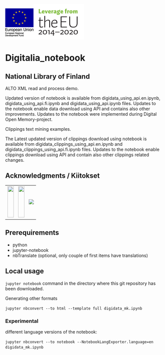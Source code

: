 ![sosiaali_fi_small3.png](https://github.com/NatLibFi/digitalia-notebook/blob/master/sosiaali_fi_small3.png?raw=true)![fi_EU_rgb_small2.png](https://github.com/NatLibFi/digitalia-notebook/blob/master/fi_EU_rgb_small2.png?raw=true)

# Digitalia_notebook

## National Library of Finland

ALTO XML read and process demo.

Updated version of notebook is available from digidata_using_api.en.ipynb, digidata_using_api.fi.ipynb and digidata_using_api.ipynb files.
Updates to the notebook enable data download using API and contains also other improvements.
Updates to the notebook were implemented during Digital Open Memory-project.

Clippings text mining examples.

The Latest updated version of clippings download using notebook is available from digidata_clippings_using_api.en.ipynb and digidata_clippings_using_api.fi.ipynb files.
Updates to the notebook enable clippings download using API and contain also other clippings related changes.

## Acknowledgments / Kiitokset

<table><tr><td>
<img src="https://blogs.helsinki.fi/digitalia/files/2018/10/sosiaali_fi_90p.jpg" style="height:100px;width:100%">
    </td><td>
<img src="https://blogs.helsinki.fi/digitalia/files/2018/10/fi_EU_rgb_90p.jpg" style="height:100px;width:100%">
    </td><td>
<img src="https://blogs.helsinki.fi/digitalia/files/2019/01/digitalia_pien_90h.png" style="">
</td></td></tr></table>

## Prerequirements

* python   
* jupyter-notebook
* nbTranslate  (optional, only couple of first items have translations)


## Local usage

```jupyter notebook``` command in the directory where this git repository has been downloaded.


Generating other formats

``` jupyter nbconvert --to html --template full digidata_mk.ipynb ```


###  Experimental

different language versions of the notebook:

``` jupyter nbconvert --to notebook --NotebookLangExporter.language=en digidata_mk.ipynb ```



